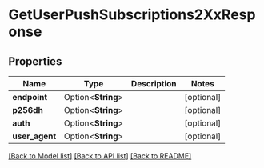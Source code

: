 # GetUserPushSubscriptions2XxResponse

## Properties

Name | Type | Description | Notes
------------ | ------------- | ------------- | -------------
**endpoint** | Option<**String**> |  | [optional]
**p256dh** | Option<**String**> |  | [optional]
**auth** | Option<**String**> |  | [optional]
**user_agent** | Option<**String**> |  | [optional]

[[Back to Model list]](../README.md#documentation-for-models) [[Back to API list]](../README.md#documentation-for-api-endpoints) [[Back to README]](../README.md)


